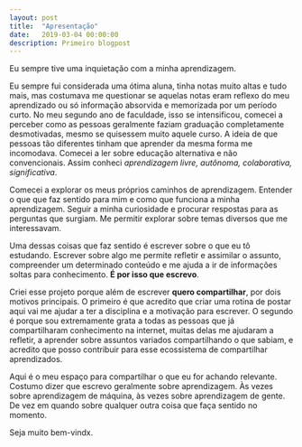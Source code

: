 ```yaml
---
layout: post
title:  "Apresentação"
date:   2019-03-04 00:00:00
description: Primeiro blogpost
---
```


Eu sempre tive uma inquietação com a minha aprendizagem. 

Eu sempre fui considerada uma ótima aluna, tinha notas muito altas e tudo mais, mas costumava me questionar se aquelas notas eram reflexo do meu aprendizado ou só informação absorvida e memorizada por um período curto. No meu segundo ano de faculdade, isso se intensificou, comecei a perceber como as pessoas geralmente faziam graduação completamente desmotivadas, mesmo se quisessem muito aquele curso. A ideia de que pessoas tão diferentes tinham que aprender da mesma forma me incomodava. Comecei a ler sobre educação alternativa e não convencionais. Assim conheci *aprendizagem livre, autônoma, colaborativa, significativa*.

Comecei a explorar os meus próprios caminhos de aprendizagem. Entender o que que faz sentido para mim e como que funciona a minha aprendizagem. Seguir a minha curiosidade e procurar respostas para as perguntas que surgiam. Me permitir explorar sobre temas diversos que me interessavam.

Uma dessas coisas que faz sentido é escrever sobre o que eu tô estudando. Escrever sobre algo me permite refletir e assimilar o assunto, compreender um determinado conteúdo e me ajuda a ir de informações soltas para conhecimento. **É por isso que escrevo**.

Criei esse projeto porque além de escrever **quero compartilhar**, por dois motivos principais. O primeiro é que acredito que criar uma rotina de postar aqui vai me ajudar a ter a disciplina e a motivação para escrever. O segundo é porque sou extremamente grata a todas as pessoas que já compartilharam conhecimento na internet, muitas delas me ajudaram a refletir, a aprender sobre assuntos variados compartilhando o que sabiam, e acredito que posso contribuir para esse ecossistema de compartilhar aprendizados. 

Aqui é o meu espaço para compartilhar o que eu for achando relevante. Costumo dizer que escrevo geralmente sobre aprendizagem. Às vezes sobre aprendizagem de máquina, às vezes sobre aprendizagem de gente. De vez em quando sobre qualquer outra coisa que faça sentido no momento. 

Seja muito bem-vindx.


